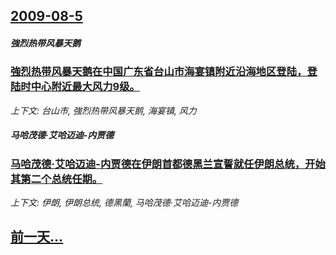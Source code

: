 ## [2009-08-5](/news/2009/08/5/index.md)

##### 強烈热带风暴天鹅
### [ 強烈热带风暴天鹅在中国广东省台山市海宴镇附近沿海地区登陆，登陆时中心附近最大风力9级。](/news/2009/08/5/強烈热带风暴天鹅在中国广东省台山市海宴镇附近沿海地区登陆-登陆时中心附近最大风力9级.md)
_上下文: 台山市, 強烈热带风暴天鹅, 海宴镇, 风力_

##### 马哈茂德·艾哈迈迪-内贾德
### [ 马哈茂德·艾哈迈迪-内贾德在伊朗首都德黑兰宣誓就任伊朗总统，开始其第二个总统任期。](/news/2009/08/5/马哈茂德-艾哈迈迪-内贾德在伊朗首都德黑兰宣誓就任伊朗总统-开始其第二个总统任期.md)
_上下文: 伊朗, 伊朗总统, 德黑蘭, 马哈茂德·艾哈迈迪-内贾德_

## [前一天...](/news/2009/08/4/index.md)


